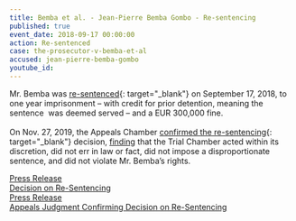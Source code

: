```yaml
---
title: Bemba et al. - Jean-Pierre Bemba Gombo - Re-sentencing
published: true
event_date: 2018-09-17 00:00:00
action: Re-sentenced
case: the-prosecutor-v-bemba-et-al
accused: jean-pierre-bemba-gombo
youtube_id:
---
```

Mr. Bemba was&nbsp;[re-sentenced](https://www.icc-cpi.int/Pages/item.aspx?name=pr1407){: target="_blank"}&nbsp;on September 17, 2018, to one year imprisonment – with credit for prior detention, meaning the sentence&nbsp; was deemed served – and a EUR 300,000 fine.<br><br>On Nov. 27, 2019, the Appeals Chamber&nbsp;[confirmed the re-sentencing](https://www.icc-cpi.int/Pages/item.aspx?name=PR1500){: target="_blank"}&nbsp;decision, [finding](https://www.icc-cpi.int/CourtRecords/CR2019_07226.PDF) that the Trial Chamber acted within its discretion, did not err in law or fact, did not impose a disproportionate sentence, and did not violate Mr. Bemba’s rights.

[Press Release](https://www.icc-cpi.int/Pages/item.aspx?name=pr1407)<br>[Decision on Re-Sentencing](https://www.icc-cpi.int/CourtRecords/CR2018_04355.PDF)<br>[Press Release](https://www.icc-cpi.int/Pages/item.aspx?name=PR1500)<br>[Appeals Judgment Confirming Decision on Re-Sentencing](https://www.icc-cpi.int/CourtRecords/CR2019_07226.PDF)
